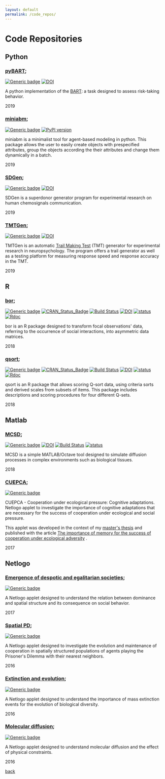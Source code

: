 ```yaml
---
layout: default
permalink: /code_repos/
---
```


# Code Repositories

## Python

### [pyBART](https://github.com/davidnsousa/pyBART);

[![Generic badge](https://img.shields.io/badge/Language-Python-yellow.svg)](https://www.python.org/) [![DOI](https://zenodo.org/badge/227622179.svg)](https://zenodo.org/badge/latestdoi/227622179) 

A python implementation of the [BART](https://www.wikiwand.com/en/Impulsivity#/Balloon_Analogue_Risk_Task): a task designed to assess risk-taking behavior.

2019

### [miniabm](https://pypi.org/project/miniabm/0.0.1/);

[![Generic badge](https://img.shields.io/badge/Language-Python-yellow.svg)](https://www.python.org/) [![PyPI version](https://badge.fury.io/py/miniabm.svg)](https://badge.fury.io/py/miniabm)

miniabm is a minimalist tool for agent-based modeling in python. This package allows the user to easily create objects with prespecified attributes, group the objects according the their attributes and change them dynamically in a batch. 

2019

### [SDGen](https://github.com/davidnsousa/SDGen);

[![Generic badge](https://img.shields.io/badge/Language-Python-yellow.svg)](https://www.python.org/) [![DOI](https://zenodo.org/badge/DOI/10.5281/zenodo.3458002.svg)](https://doi.org/10.5281/zenodo.3458002)

SDGen is a superdonor generator program for experimental research on human chemosignals communication. 

2019

### [TMTGen](https://github.com/davidnsousa/TMTGen); 

[![Generic badge](https://img.shields.io/badge/Language-Python-yellow.svg)](https://www.python.org/) [![DOI](https://zenodo.org/badge/208064496.svg)](https://zenodo.org/badge/latestdoi/208064496)

TMTGen is an automatic [Trail Making Test](https://www.google.com/url?q=https%3A%2F%2Fen.wikipedia.org%2Fwiki%2FTrail_Making_Test&sa=D&sntz=1&usg=AFQjCNFnBq7zeF39Mdot3KkGWmGjpopRBw) (TMT) generator for experimental research in neuropsychology. The program offers a trail generator as well as a testing platform for measuring response speed and response accuracy in the TMT.

2019

## R

### [bor](https://github.com/davidnsousa/bor);

[![Generic badge](https://img.shields.io/badge/Language-R-blue.svg)](https://www.r-project.org/)
[![CRAN\_Status\_Badge](http://www.r-pkg.org/badges/version/bor)](https://cran.r-project.org/package=bor) [![Build Status](https://travis-ci.org/davidnsousa/bor.svg?branch=master)](https://travis-ci.org/davidnsousa/bor) [![DOI](https://zenodo.org/badge/DOI/10.5281/zenodo.1317543.svg)](https://doi.org/10.5281/zenodo.1317543) [![status](http://joss.theoj.org/papers/03ad4d832eb94173552f31d8a25dceb4/status.svg)](http://joss.theoj.org/papers/03ad4d832eb94173552f31d8a25dceb4) [![Rdoc](http://www.rdocumentation.org/badges/version/bor)](http://www.rdocumentation.org/packages/bor)

bor is an R package designed to transform focal observations' data, referring to the occurrence of social interactions, into asymmetric data matrices.

2018

### [qsort](https://github.com/joaordaniel/qsort);

[![Generic badge](https://img.shields.io/badge/Language-R-blue.svg)](https://www.r-project.org/)
[![CRAN\_Status\_Badge](http://www.r-pkg.org/badges/version/qsort)](https://cran.r-project.org/package=qsort) [![Build Status](https://travis-ci.org/joaordaniel/qsort.svg?branch=master)](https://travis-ci.org/joaordaniel/qsort) [![DOI](https://zenodo.org/badge/DOI/10.5281/zenodo.1844717.svg)](https://doi.org/10.5281/zenodo.1844717) [![status](http://joss.theoj.org/papers/d691db3ee91ae5c10e26464ddda1bd2e/status.svg)](http://joss.theoj.org/papers/d691db3ee91ae5c10e26464ddda1bd2e)[![Rdoc](http://www.rdocumentation.org/badges/version/qsort)](http://www.rdocumentation.org/packages/qsort) 

qsort is an R package that allows scoring Q-sort data, using criteria sorts and derived scales from subsets of items. This package includes descriptions and scoring procedures for four different Q-sets.

2018

## Matlab

### [MCSD](https://github.com/davidnsousa/mcsd);

[![Generic badge](https://img.shields.io/badge/Language-Matlab-blueviolet.svg)](https://www.mathworks.com) [![DOI](https://zenodo.org/badge/DOI/10.5281/zenodo.1471546.svg)](https://doi.org/10.5281/zenodo.1471546) [![Build Status](https://travis-ci.org/davidnsousa/mcsd.svg?branch=master)](https://travis-ci.org/davidnsousa/mcsd) [![status](http://joss.theoj.org/papers/887b1b7792d59ea6582a4700f8ff98ad/status.svg)](http://joss.theoj.org/papers/887b1b7792d59ea6582a4700f8ff98ad)

MCSD is a simple MATLAB/Octave tool designed to simulate diffusion processes in complex environments such as biological tissues.

2018

### [CUEPCA](https://github.com/davidnsousa/CUEPCA);

[![Generic badge](https://img.shields.io/badge/Language-NetLogo-green.svg)](https://ccl.northwestern.edu/netlogo/)

CUEPCA - Cooperation under ecological pressure: Cognitive adaptations. Netlogo applet to investigate the importance of cognitive adaptations that are necessary for the success of cooperation under ecological and social pressure.

This applet was developed in the context of my [master's thesis](https://repositorio.ul.pt/handle/10451/32768) and published with the article [The importance of memory for the success of cooperation under ecological adversity](https://journals.sagepub.com/doi/10.1177/1059712319872518) .

2017

## Netlogo

### [Emergence of despotic and egalitarian societies](http://modelingcommons.org/browse/one_model/6478#model_tabs_browse_info);

[![Generic badge](https://img.shields.io/badge/Language-NetLogo-green.svg)](https://ccl.northwestern.edu/netlogo/)

A Netlogo applet designed to understand the relation between dominance and spatial structure and its consequence on social behavior.

2017

### [Spatial PD](http://modelingcommons.org/browse/one_model/6476#model_tabs_browse_info);

[![Generic badge](https://img.shields.io/badge/Language-NetLogo-green.svg)](https://ccl.northwestern.edu/netlogo/)

A Netlogo applet designed to investigate the evolution and maintenance of cooperation in spatially structured populations of agents playing the Prisoner's Dilemma with their nearest neighbors.

2016

### [Extinction and evolution](http://modelingcommons.org/browse/one_model/6477#model_tabs_browse_info);

[![Generic badge](https://img.shields.io/badge/Language-NetLogo-green.svg)](https://ccl.northwestern.edu/netlogo/)

A Netlogo applet designed to understand the importance of mass extinction events for the evolution of biological diversity.

2016

### [Molecular diffusion](http://modelingcommons.org/browse/one_model/6475#model_tabs_browse_info);

[![Generic badge](https://img.shields.io/badge/Language-NetLogo-green.svg)](https://ccl.northwestern.edu/netlogo/)

A Netlogo applet designed to understand molecular diffusion and the effect of physical constraints.

2016

[back](./)
